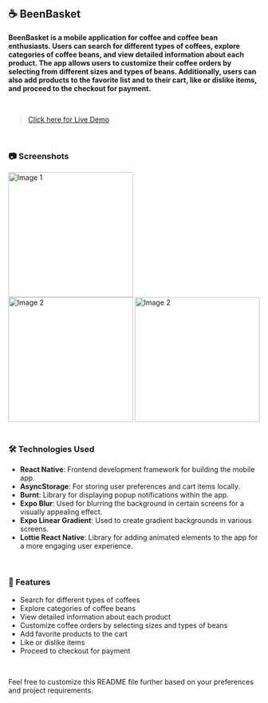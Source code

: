 ## ☕ BeenBasket
**BeenBasket is a mobile application for coffee and coffee bean enthusiasts. Users can search for different types of coffees, explore categories of coffee beans, and view detailed information about each product. The app allows users to customize their coffee orders by selecting from different sizes and types of beans. Additionally, users can also add products to the favorite list and to their cart, like or dislike items, and proceed to the checkout for payment.**

<br>

> [Click here for Live Demo](https://www.linkedin.com/feed/update/urn:li:activity:7170049653948694529/)

<br>

### 📷 Screenshots

<div>
  <img style="margin-right: 20" src="https://github.com/vivek-chhabra/BeenBasket/assets/105328667/1675b038-74ac-40e8-96ee-d1606e7aa9e6" alt="Image 1" width="250" style="margin-right: 20px;" />
  <img src="https://github.com/vivek-chhabra/BeenBasket/assets/105328667/4b639d95-ac40-4e5f-a3ac-04805e34d432" alt="Image 2" width="250" />
  <img src="https://github.com/vivek-chhabra/BeenBasket/assets/105328667/d7a40f4d-009a-4b81-856c-f8a72dc49725" alt="Image 2" width="250" />
</div>

<br>

### 🛠️ Technologies Used

- **React Native**: Frontend development framework for building the mobile app.
- **AsyncStorage**: For storing user preferences and cart items locally.
- **Burnt**: Library for displaying popup notifications within the app.
- **Expo Blur**: Used for blurring the background in certain screens for a visually appealing effect.
- **Expo Linear Gradient**: Used to create gradient backgrounds in various screens.
- **Lottie React Native**: Library for adding animated elements to the app for a more engaging user experience.

<br>

### 🌟 Features
- Search for different types of coffees
- Explore categories of coffee beans
- View detailed information about each product
- Customize coffee orders by selecting sizes and types of beans
- Add favorite products to the cart
- Like or dislike items
- Proceed to checkout for payment

<br>

Feel free to customize this README file further based on your preferences and project requirements.
